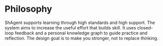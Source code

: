 # Philosophy

ShAgent supports learning through high standards and high support. The system aims to increase the useful effort that builds skill. It uses closed-loop feedback and a personal knowledge graph to guide practice and reflection. The design goal is to make you stronger, not to replace thinking.
